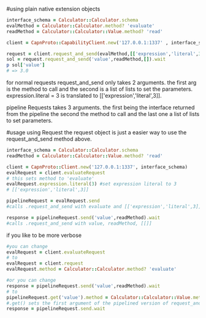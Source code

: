 #using plain native extension objects
``` ruby
interface_schema = Calculator::Calculator.schema
evalMethod = Calculator::Calculator.method? 'evaluate'
readMethod = Calculator::Calculator::Value.method? 'read'

client = CapnProto::CapabilityClient.new('127.0.0.1:1337' , interface_schema)

request = client.request_and_send(evalMethod,[['expression','literal',3]])
sol = request.request_and_send('value',readMethod,[]).wait
p sol['value']
# => 3.0
```
for normal requests request_and_send only takes 2 arguments. the first arg is the
method to call and the second is a list of lists to set the parameters.   
expression.literal = 3 is translated to [['expression','literal',3]].   

pipeline Requests takes 3 arguments. the first being the interface returned from the
pipeline the second the method to call and the last one a list of lists to set
parameters.

#usage using Request
the request object is just a easier way to use the request_and_send method above.
``` ruby
interface_schema = Calculator::Calculator.schema
readMethod = Calculator::Calculator::Value.method? 'read'

client = CapnProto::Client.new('127.0.0.1:1337', interface_schema)
evalRequest = client.evaluateRequest
# this sets method to 'evaluate'
evalRequest.expression.literal(3) #set expression literal to 3
# [['expression','literal',3]]

pipelineRequest = evalRequest.send
#calls .request_and_send with evaluate and [['expression','literal',3]]

response = pipelineRequest.send('value',readMethod).wait
#calls .request_and_send with value, readMethod, [[]]
```
if you like to be more verbose
``` ruby
#you can change
evalRequest = client.evaluateRequest
# to
evalRequest = client.request
evalRequest.method = Calculator::Calculator.method? 'evaluate'

#or you can change
response = pipelineRequest.send('value',readMethod).wait
# to
pipelineRequest.get('value').method = Calculator::Calculator::Value.method? 'read'
#.get() sets the first argument of the pipelined version of request_and_send 
response = pipelineRequest.send.wait
